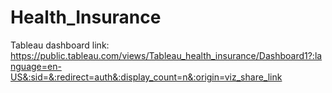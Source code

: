 # Health_Insurance

Tableau dashboard link: https://public.tableau.com/views/Tableau_health_insurance/Dashboard1?:language=en-US&:sid=&:redirect=auth&:display_count=n&:origin=viz_share_link